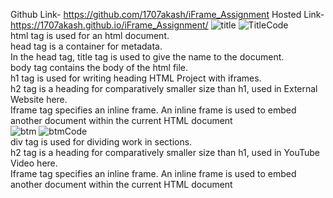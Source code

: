 Github Link- https://github.com/1707akash/iFrame_Assignment
Hosted Link- https://1707akash.github.io/iFrame_Assignment/
![title](https://github.com/1707akash/iFrame_Assignment/assets/117883959/768f5a68-5864-4da2-a4bf-26f9a85d3a50)
![TitleCode](https://github.com/1707akash/iFrame_Assignment/assets/117883959/d4f7ff91-8fd7-4644-9343-bcbe14f2cee7) <br>
html tag is used for an html document. <br>
head tag is a container for metadata.<br>
In the head tag, title tag is used to give the name to the document.<br>
body tag contains the body of the html file.<br>
h1 tag is used for writing heading HTML Project with iframes.<br>
h2 tag is a heading for comparatively smaller size than h1, used in External Website here.<br>
Iframe tag specifies an inline frame. An inline frame is used to embed another document within the current HTML document<br>
![btm](https://github.com/1707akash/iFrame_Assignment/assets/117883959/0f2d748f-474b-4c4b-b850-f06c3996a0e3)
![btmCode](https://github.com/1707akash/iFrame_Assignment/assets/117883959/8fb343eb-800c-4284-9cf9-792abae4bcd2) <br>
div tag is used for dividing work in sections. <br>
h2 tag is a heading for comparatively smaller size than h1, used in YouTube Video here.<br>
Iframe tag specifies an inline frame. An inline frame is used to embed another document within the current HTML document<br>
